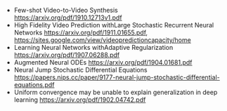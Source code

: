 + Few-shot Video-to-Video Synthesis https://arxiv.org/pdf/1910.12713v1.pdf
+ High Fidelity Video Prediction withLarge Stochastic Recurrent Neural Networks https://arxiv.org/pdf/1911.01655.pdf, https://sites.google.com/view/videopredictioncapacity/home
+ Learning Neural Networks withAdaptive Regularization https://arxiv.org/pdf/1907.06288.pdf
+ Augmented Neural ODEs https://arxiv.org/pdf/1904.01681.pdf
+ Neural Jump Stochastic Differential Equations https://papers.nips.cc/paper/9177-neural-jump-stochastic-differential-equations.pdf
+ Uniform convergence may be unable to explain generalization in deep learning https://arxiv.org/pdf/1902.04742.pdf
